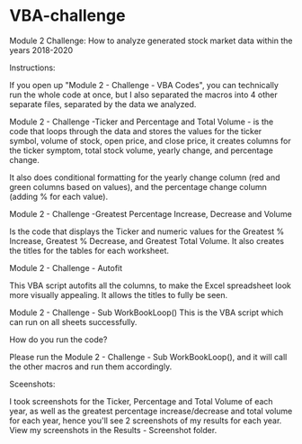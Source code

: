 # VBA-challenge


Module 2 Challenge: 
How to analyze generated stock market data within the years 2018-2020

Instructions:

If you open up "Module 2 - Challenge - VBA Codes", you can technically run the whole code at once, but I also separated the macros into 4 other separate files, separated by the data we analyzed.

Module 2 - Challenge -Ticker and Percentage and Total Volume - is the code that loops through the data and stores the values for the ticker symbol, volume of stock, open price, and close price, it creates columns for the ticker symptom, total stock volume, yearly change, and percentage change. 

It also does conditional formatting for the yearly change column (red and green columns based on values), and the percentage change column (adding % for each value).

Module 2 - Challenge -Greatest Percentage Increase, Decrease and Volume

Is the code that displays the Ticker and numeric values for the Greatest % Increase, Greatest % Decrease, and Greatest Total Volume. It also creates the titles for the tables for each worksheet. 

Module 2 - Challenge - Autofit

This VBA script autofits all the columns, to make the Excel spreadsheet look more visually appealing. It allows the titles to fully be seen. 

Module 2 - Challenge - Sub WorkBookLoop()
This is the VBA script which can run on all sheets successfully.

How do you run the code?

Please run the Module 2 - Challenge - Sub WorkBookLoop(), and it will call the other macros and run them accordingly.

Sceenshots:

I took screenshots for the Ticker, Percentage and Total Volume of each year, as well as the greatest percentage increase/decrease and total volume for each year, hence you'll see 2 screenshots of my results for each year. View my screenshots in the  Results - Screenshot folder. 





